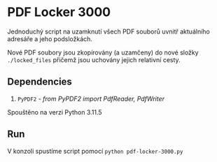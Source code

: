# PDF Locker 3000
Jednoduchý script na uzamknutí všech PDF souborů uvnitř aktuálního adresáře a jeho podsložkách.

Nové PDF soubory jsou zkopírovány (a uzamčeny) do nové složky `./locked_files` přičemž jsou uchovány jejich relativní cesty.

## Dependencies
1. `PyPDF2` - _from PyPDF2 import PdfReader, PdfWriter_

Spouštěno na verzi Python 3.11.5

## Run
V konzoli spustíme script pomocí `python pdf-locker-3000.py`